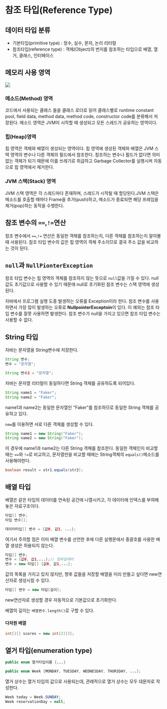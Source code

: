 # 참조 타입(Reference Type)

## 데이터 타입 분류

- 기본타입(primitive type) : 정수, 실수, 문자, 논리 리터럴
- 참조타입(reference type) : 객체(Object)의 번지를 참조하는 타입으로 배열, 열거, 클래스, 인터페이스


## 메모리 사용 영역

![](http://bestforjava.com/images/jvm_architecture.jpg)

### 메소드(Method) 영역

코드에서 사용되는 클래스 들을 클래스 로더로 읽어 클래스별로 runtime constant pool, field data, method data, method code, constructor code를 분류해서 저장된다.
메소드 영역은 JVM이 시작할 때 생성되고 모든 스레드가 공유하는 영역이다.

### 힙(Heap)영역

힙 영역은 객체와 배열이 생성되는 영역이다. 힙 영역에 생성된 객체와 배열은 JVM 스택 영역의 변수나 다른 객체의 필드에서 참조한다.
참조하는 변수나 필드가 없다면 의미 없는 객체가 되기 때문에 이를 쓰레기로 취급하고 Garbage Collector를 실행시켜 자동으로 힙 영역에서 제거한다.

### JVM 스택(Stack) 영역

JVM 스택 영역은 각 스레드마다 존재하며, 스레드가 시작될 때 할당된다.JVM 스택은 메소드를 호출할 때마다 Frame을 추가(push)하고, 메소드가 종료되면 해당 프레임을 제거(pop)하는 동작을 수행한다.

## 참조 변수의 `==`,`!=`연산

참조 변수에서 `==`,`!=` 연산은 동일한 객체를 참조하는지, 다른 객체를 참조하는지 알아볼 때 사용된다.
참조 타입 변수의 값은 힙 영역의 객체 주소이므로 결국 주소 값을 비교하는 것이 된다.

## `null`과 `NullPionterException`

참조 타입 변수는 힙 영역의 객체를 참조하지 않는 뜻으로 `null`값을 가질 수 있다. null값도 초기값으로 사용할 수 있기 때문에 null로 초기화된 참조 변수는 스택 영역에 생성된다.

자바에서 프로그램 실행 도중 발생하는 오류를 Exception이라 한다. 참조 변수를 사용하면서 가장 많이 발생하는 오류로 **NullpointerExceptoin**이 있다. 이 예외는 참조 타입 변수를 잘못 사용하면 발생한다. 참조 변수가 null을 가지고 있으면 참조 타입 변수는 사용할 수 없다.

## String 타입

자바는 문자열을 String변수에 저장한다.

```java
String 변수;
변수 = "문자열";

String 변수2 = "문자열";
```

자바는 문자열 리터럴이 동일하다면 String 객체를 공유하도록 되어있다.

```java
String name1 = "Faker";
String name2 = "Faker";
```
name1과 name2는 동일한 문자열인 "Faker"를 참조하므로 동일한 String 객체를 공유하고 있다.

`new`를 이용하면 서로 다른 객체를 생성할 수 있다.
```java
String name1 = new String("Faker");
String name2 = new String("Faker");
```

이 경우에 name1과 name2는 다른 String 객체를 참조한다.
동일한 객체인지 비교할 때는 `==`와 `!=`로 비교하고, 문자열만을 비교할 때에는 String객체의 `equals()`메소드를 사용해야한다.

```java
boolean result = str1.equals(str2);
```

## 배열 타입

배열은 같은 타입의 데이터를 연속된 공간에 나열시키고, 각 데이터에 인덱스를 부여해 놓은 자료구조이다.

```java
타입[] 변수;
타입 변수[];
```

```java
데이터타입[] 변수 = {값0, 값1, ...};
```

여기서 주의할 점은 이미 배열 변수를 선언한 후에 다른 실행문에서 중괄호를 사용한 배열 생성은 허용되지 않는다.
```java
타입[] 변수;
변수 = {값0, 값1,...};// 컴파일에러
변수 = new 타입[] {값0, 값1,...};
```

값의 목록을 가지고 있지 않지만, 향후 값들을 저장할 배열을 미리 만들고 싶다면 new연산자로 생성시킬 수 있다.
```java
타입[] 변수 = new 타입[길이];
```
new연산자로 생성할 경우 자동적으로 기본값으로 초기화한다.

배열의 길이는 `배열변수.length()`로 구할 수 있다.

#### 다차원 배열

```java
int[][] scores = new int[2][3];
```

## 열거 타입(enumeration type)

```java
public enum 열거타입이름 {...}
```
```java
public enum Week {MONDAY, TUESDAY, WEDNESDAY, THURSDAY, ...};
```
열거 상수는 열거 타입의 값으로 사용되는데, 관례적으로 열거 상수는 모두 대문자로 작성한다.

```java
Week today = Week.SUNDAY;
Week reservationDay = null;
```